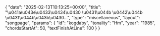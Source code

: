 {
    "date": "2025-02-13T10:13:25+00:00",
    "title": "\u041a\u043e\u0433\u0434\u0430 \u0431\u044b \u0442\u044b \u0431\u044b\u043b\u0430...",
    "type": "miscellaneous",
    "layout": "songpage",
    "params": {
        "id": "kogdaby",
        "tonality": "Hm",
        "year": "1985",
        "chordsStartAt": 50,
        "textFinishAtLine": 100
    }
}